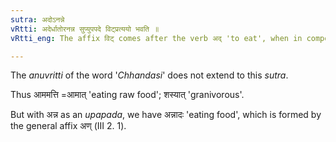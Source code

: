 ```yaml
---
sutra: अदोऽनन्ने
vRtti: अदेर्धातोरनन्न सुप्युपपदे विट्प्रत्ययो भवति ॥
vRtti_eng: The affix विट् comes after the verb अद् 'to eat', when in composition with a case-inflected word other than अन्न 'food'.

---
```

The _anuvritti_ of the word '_Chhandasi_' does not extend to this _sutra_.

Thus आममत्ति =आमात् 'eating raw food'; शस्यात् 'granivorous'.

But with अन्न as an _upapada_, we have अन्नादः 'eating food', which is formed by the general affix अण् (III 2. 1).